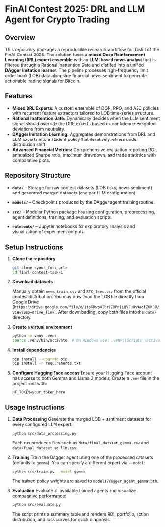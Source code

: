 # FinAI Contest 2025: DRL and LLM Agent for Crypto Trading

## Overview
This repository packages a reproducible research workflow for Task I of the FinAI Contest 2025. The solution fuses a **mixed Deep Reinforcement Learning (DRL) expert ensemble** with an **LLM-based news analyst** that is filtered through a Rational Inattention Gate and distilled into a unified **DAgger imitation learner**. The pipeline processes high-frequency limit order book (LOB) data alongside financial news sentiment to generate actionable trading signals for Bitcoin.

## Features
- **Mixed DRL Experts:** A custom ensemble of DQN, PPO, and A2C policies with recurrent feature extractors tailored to LOB time-series structure.
- **Rational Inattention Gate:** Dynamically decides when the LLM sentiment signal should override the DRL experts based on confidence-weighted deviations from neutrality.
- **DAgger Imitation Learning:** Aggregates demonstrations from DRL and LLM experts into a student policy that iteratively refines under distribution shift.
- **Advanced Financial Metrics:** Comprehensive evaluation reporting ROI, annualized Sharpe ratio, maximum drawdown, and trade statistics with comparative plots.

## Repository Structure

- **`data/`** – Storage for raw contest datasets (LOB ticks, news sentiment) and generated merged datasets (one per LLM configuration).

- **`models/`** – Checkpoints produced by the DAgger agent training routine.
- **`src/`** – Modular Python package housing configuration, preprocessing, agent definitions, training, and evaluation scripts.
- **`notebooks/`** – Jupyter notebooks for exploratory analysis and visualization of experiment outputs.

## Setup Instructions
1. **Clone the repository**
   ```bash
   git clone <your_fork_url>
   cd finrl-contest-task-1
   ```
2. **Download datasets**

   Manually obtain `news_train.csv` and `BTC_1sec.csv` from the official contest distribution. You may download the LOB file directly from Google Drive (`https://drive.google.com/file/d/1toXRwp4IbrIZ8PnILQVFuHy9aqlZUKJ8/view?usp=drive_link`). After downloading, copy both files into the `data/` directory.

3. **Create a virtual environment**
   ```bash
   python -m venv .venv
   source .venv/bin/activate  # On Windows use: .venv\\Scripts\\activate
   ```
4. **Install dependencies**
   ```bash
   pip install --upgrade pip
   pip install -r requirements.txt
   ```
5. **Configure Hugging Face access**
   Ensure your Hugging Face account has access to both Gemma and Llama 3 models. Create a `.env` file in the project root with:
   ```text
   HF_TOKEN=your_token_here
   ```

## Usage Instructions
1. **Data Processing**
   Generate the merged LOB + sentiment datasets for every configured LLM expert:
   ```bash
   python src/data_processing.py
   ```
   Each run produces files such as `data/final_dataset_gemma.csv` and `data/final_dataset_no_llm.csv`.

2. **Training**
   Train the DAgger agent using one of the processed datasets (defaults to `gemma`). You can specify a different expert via `--model`:
   ```bash
   python src/train.py --model gemma
   ```
   The trained policy weights are saved to `models/dagger_agent_gemma.pth`.

3. **Evaluation**
   Evaluate all available trained agents and visualize comparative performance:
   ```bash
   python src/evaluate.py
   ```
   The script prints a summary table and renders ROI, portfolio, action distribution, and loss curves for quick diagnosis.

